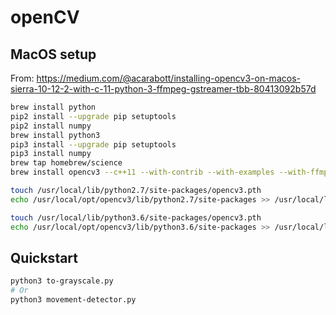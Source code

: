 # openCV

## MacOS setup

From: https://medium.com/@acarabott/installing-opencv3-on-macos-sierra-10-12-2-with-c-11-python-3-ffmpeg-gstreamer-tbb-80413092b57d
```bash
brew install python
pip2 install --upgrade pip setuptools
pip2 install numpy
brew install python3
pip3 install --upgrade pip setuptools
pip3 install numpy
brew tap homebrew/science
brew install opencv3 --c++11 --with-contrib --with-examples --with-ffmpeg --with-gstreamer --with-python3 --with-tbb --with-qt5 --with-opengl --with-nonfree

touch /usr/local/lib/python2.7/site-packages/opencv3.pth
echo /usr/local/opt/opencv3/lib/python2.7/site-packages >> /usr/local/lib/python2.7/site-packages/opencv3.pth

touch /usr/local/lib/python3.6/site-packages/opencv3.pth
echo /usr/local/opt/opencv3/lib/python3.6/site-packages >> /usr/local/lib/python3.6/site-packages/opencv3.pth
```

## Quickstart

```bash
python3 to-grayscale.py
# Or
python3 movement-detector.py
```
